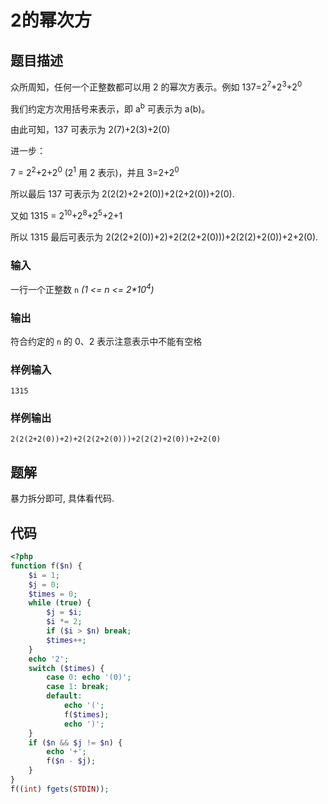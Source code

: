 # 2的幂次方

## 题目描述

众所周知，任何一个正整数都可以用 2 的幂次方表示。例如 137=2<sup>7</sup>+2<sup>3</sup>+2<sup>0</sup>

我们约定方次用括号来表示，即 a<sup>b</sup> 可表示为 a(b)。

由此可知，137 可表示为 2(7)+2(3)+2(0)

进一步：

7 = 2<sup>2</sup>+2+2<sup>0</sup> (2<sup>1</sup> 用 2 表示)，并且 3=2+2<sup>0</sup>

所以最后 137 可表示为 2(2(2)+2+2(0))+2(2+2(0))+2(0).

又如 1315 = 2<sup>10</sup>+2<sup>8</sup>+2<sup>5</sup>+2+1

所以 1315 最后可表示为 2(2(2+2(0))+2)+2(2(2+2(0)))+2(2(2)+2(0))+2+2(0).

### 输入

一行一个正整数 `n` _(1 <= n <= 2*10<sup>4</sup>)_

### 输出

符合约定的 `n` 的 0、2 表示注意表示中不能有空格

### 样例输入

```
1315
```

### 样例输出

```
2(2(2+2(0))+2)+2(2(2+2(0)))+2(2(2)+2(0))+2+2(0)
```

## 题解

暴力拆分即可, 具体看代码.

## 代码

```php
<?php
function f($n) {
    $i = 1;
    $j = 0;
    $times = 0;
    while (true) {
        $j = $i;
        $i *= 2;
        if ($i > $n) break;
        $times++;
    }
    echo '2';
    switch ($times) {
        case 0: echo '(0)';
        case 1: break;
        default:
            echo '(';
            f($times);
            echo ')';
    }
    if ($n && $j != $n) {
        echo '+';
        f($n - $j);
    }
}
f((int) fgets(STDIN));
```
